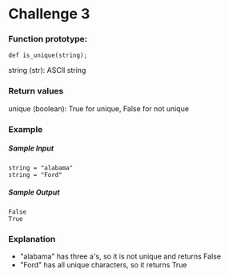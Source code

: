 # Challenge 3

### Function prototype:
    def is_unique(string);
 
string (str): ASCII string
 
### Return values
unique (boolean): True for unique, False for not unique
 
### Example
##### Sample Input
    string = "alabama"
    string = "Ford"
 
##### Sample Output
    False
    True
 
### Explanation
* "alabama" has three a's, so it is not unique and returns False
* "Ford" has all unique characters, so it returns True